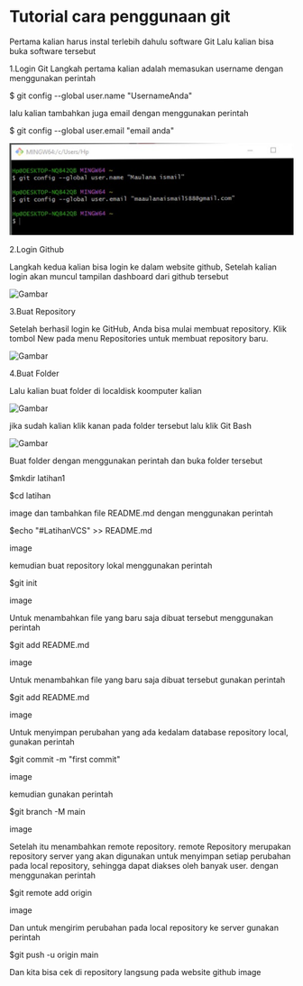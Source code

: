 # Tutorial cara penggunaan git

Pertama kalian harus instal terlebih dahulu software Git Lalu kalian bisa buka software tersebut

1.Login Git
Langkah pertama kalian adalah memasukan username dengan menggunakan perintah

$ git config --global user.name "UsernameAnda"

lalu kalian tambahkan juga email dengan menggunakan perintah

$ git config --global user.email "email anda"


![Gambar](screenshot/ss1.png)


2.Login Github

Langkah kedua kalian bisa login ke dalam website github, Setelah kalian login akan muncul tampilan dashboard dari github tersebut



![Gambar](screenshot/ss3.png)


3.Buat Repository

Setelah berhasil login ke GitHub, Anda bisa mulai membuat repository. Klik tombol New pada menu Repositories untuk membuat repository baru.



![Gambar](screenshot/ss4.png)


4.Buat Folder

Lalu kalian buat folder di localdisk koomputer kalian


![Gambar](screenshot/ss5.png)

jika sudah kalian klik kanan pada folder tersebut lalu klik Git Bash


![Gambar](screenshot/ss7.png)

Buat folder dengan menggunakan perintah dan buka folder tersebut

$mkdir latihan1

$cd latihan

image
dan tambahkan file README.md dengan menggunakan perintah

$echo "#LatihanVCS" >> README.md

image

kemudian buat repository lokal menggunakan perintah

$git init

image

Untuk menambahkan file yang baru saja dibuat tersebut menggunakan perintah

$git add README.md

image

Untuk menambahkan file yang baru saja dibuat tersebut gunakan perintah

$git add README.md

image

Untuk menyimpan perubahan yang ada kedalam database repository local, gunakan perintah

$git commit -m "first commit"

image

kemudian gunakan perintah

$git branch -M main

image

Setelah itu menambahkan remote repository. remote Repository merupakan repository server yang akan digunakan untuk menyimpan setiap perubahan pada local repository, sehingga dapat diakses oleh banyak user. dengan menggunakan perintah

$git remote add origin 

image

Dan untuk mengirim perubahan pada local repository ke server gunakan perintah

$git push -u origin main

Dan kita bisa cek di repository langsung pada website github image



